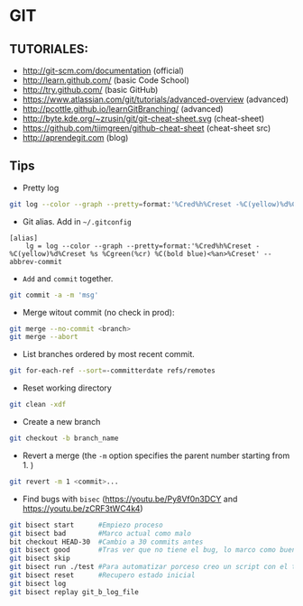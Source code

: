GIT
===

TUTORIALES:
-----------

* http://git-scm.com/documentation (official)
* http://learn.github.com/ (basic Code School)
* http://try.github.com/ (basic GitHub)
* https://www.atlassian.com/git/tutorials/advanced-overview (advanced)
* http://pcottle.github.io/learnGitBranching/ (advanced)
* http://byte.kde.org/~zrusin/git/git-cheat-sheet.svg (cheat-sheet)
* https://github.com/tiimgreen/github-cheat-sheet (cheat-sheet src)
* http://aprendegit.com (blog)


Tips
----
* Pretty log
```sh
git log --color --graph --pretty=format:'%Cred%h%Creset -%C(yellow)%d%Creset %s %Cgreen(%cr) %C(bold blue)<%an>%Creset' --abbrev-commit
```

* Git alias. Add in `~/.gitconfig`
```
[alias]
    lg = log --color --graph --pretty=format:'%Cred%h%Creset -%C(yellow)%d%Creset %s %Cgreen(%cr) %C(bold blue)<%an>%Creset' --abbrev-commit
```

 * `Add` and `commit` together.
```sh
git commit -a -m 'msg'
```

 * Merge witout commit (no check in prod):
```sh
git merge --no-commit <branch>
git merge --abort
```

 * List branches ordered by most recent commit.
```sh
git for-each-ref --sort=-committerdate refs/remotes
```

 * Reset working directory
```sh
git clean -xdf
```

 * Create a new branch
```sh
git checkout -b branch_name
```

 * Revert a merge (the `-m` option specifies the parent number starting from 1. )
```sh
git revert -m 1 <commit>...
```

 * Find bugs with `bisec` (https://youtu.be/Py8Vf0n3DCY and https://youtu.be/zCRF3tWC4k4)
```sh
git bisect start      #Empiezo proceso
git bisect bad        #Marco actual como malo
bit checkout HEAD-30  #Cambio a 30 commits antes
git bisect good       #Tras ver que no tiene el bug, lo marco como bueno
git bisect skip
git bisect run ./test #Para automatizar porceso creo un script con el test que me indica si es bueno o no
git bisect reset      #Recupero estado inicial
git bisect log 
git bisect replay git_b_log_file
```
